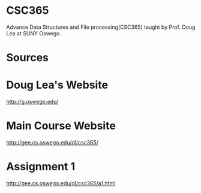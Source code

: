 # CSC365
Advance Data Structures and File processing(CSC365) taught by Prof. Doug Lea at SUNY Oswego.
# Sources
# Doug Lea's Website
http://g.oswego.edu/
# Main Course Website
http://gee.cs.oswego.edu/dl/csc365/
# Assignment 1
http://gee.cs.oswego.edu/dl/csc365/a1.html
#